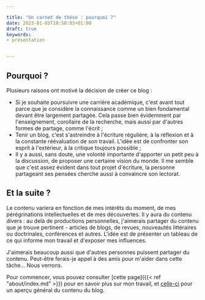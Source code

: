 ```yaml
---

title: "Un carnet de thèse : pourquoi ?"
date: 2023-01-05T18:58:03+01:00
draft: true
keywords:
- présentation


---
```



## Pourquoi ?

Plusieurs raisons ont motivé la décision de créer ce blog :
- Si je souhaite poursuivre une carrière académique, c'est avant tout parce que je considère la connaissance comme un bien fondamental devant être largement partagée. Cela passe bien évidemment par l'enseignement, corollaire de la recherche, mais aussi par d'autres formes de partage, comme l'écrit ;
- Tenir un blog, c'est s'astreindre à l'écriture régulière, à la réflexion et à la constante réévaluation de son travail. L'idée est de confronter son esprit à l'extérieur, à la critique toujours possible ;
- Il y a aussi, sans doute, une volonté importante d'apporter un petit peu à la discussion, de proposer une certaine vision du monde. Il me semble que c'est assez évident dans tout projet d'écriture, la personne partageant ses pensées cherche aussi à convaincre son lectorat. 


## Et la suite ?

Le contenu variera en fonction de mes intérêts du moment, de mes pérégrinations intellectuelles et de mes découvertes. Il y aura du contenu divers : au delà de productions personnelles, j'aimerais partager du contenu que je trouve pertinent - articles de blogs, de revues, nouveautés littéraires ou doctrinales, conférences et autres. L'idée est de présenter un tableau de ce qui informe mon travail et d'exposer mes influences. 

J'aimerais beaucoup aussi que d'autres personnes puissent partager du contenu. Peut-être ferais-je appel à des amis pour m'aider dans cette tâche... Nous verrons. 

Pour commencer, vous pouvez consulter [cette page]({{< ref "about/index.md" >}}) pour en savoir plus sur mon travail, et [celle-ci]() pour un aperçu général du contenu du blog. 

